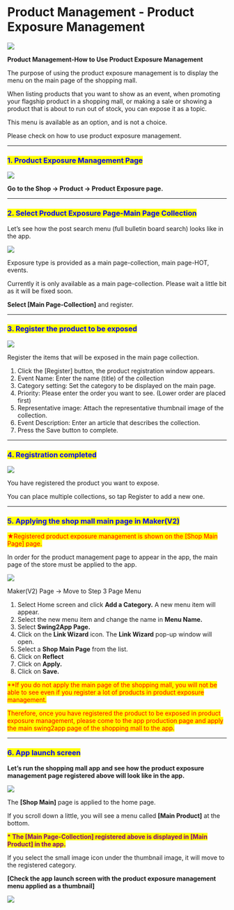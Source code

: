 # Product Management - Product Exposure Management

![](https://support.swing2app.com/wp-content/uploads/2018/11/shop22.png)

**Product Management-How to Use Product Exposure Management**

The purpose of using the product exposure management is to display the menu on the main page of the shopping mall.

When listing products that you want to show as an event, when promoting your flagship product in a shopping mall, or making a sale or showing a product that is about to run out of stock, you can expose it as a topic.

This menu is available as an option, and is not a choice.

Please check on how to use product exposure management.

***

### <mark style="color:blue;">**1. Product Exposure Management Page**</mark>

![](https://support.swing2app.com/wp-content/uploads/2018/11/prodex.png)

**Go to the Shop → Product → Product Exposure page.**

****

### <mark style="color:blue;">**2. Select Product Exposure Page-Main Page Collection**</mark>

Let’s see how the post search menu (full bulletin board search) looks like in the app.

![](https://support.swing2app.com/wp-content/uploads/2018/11/prodex1.png)

Exposure type is provided as a main page-collection, main page-HOT, events.

Currently it is only available as a main page-collection. Please wait a little bit as it will be fixed soon.

**Select \[Main Page-Collection]** and register.

***

### <mark style="color:blue;">**3. Register the product to be exposed**</mark>

![](https://support.swing2app.com/wp-content/uploads/2018/11/prodex2.png)

Register the items that will be exposed in the main page collection.

1. Click the \[Register] button, the product registration window appears.
2. Event Name: Enter the name (title) of the collection
3. Category setting: Set the category to be displayed on the main page.
4. Priority: Please enter the order you want to see. (Lower order are placed first)
5. Representative image: Attach the representative thumbnail image of the collection.
6. Event Description: Enter an article that describes the collection.
7. Press the Save button to complete.

***

### <mark style="color:blue;">**4. Registration completed**</mark>

![](https://support.swing2app.com/wp-content/uploads/2018/11/Screenshot-2020-10-21-at-4.17.49-PM.png)

You have registered the product you want to expose.

You can place multiple collections, so tap Register to add a new one.

***

### <mark style="color:blue;">**5. Applying the shop mall main page in Maker(V2)**</mark>

<mark style="color:red;">★Registered product exposure management is shown on the \[Shop Main Page] page.</mark>

In order for the product management page to appear in the app, the main page of the store must be applied to the app.

![](https://support.swing2app.com/wp-content/uploads/2019/04/Group-217.png)

Maker(V2) Page → Move to Step 3 Page Menu

1. Select Home screen and click **Add a Category.** A new menu item will appear.
2. Select the new menu item and change the name in **Menu Name.**
3. Select **Swing2App Page.**&#x20;
4. Click on the **Link Wizard** icon. The **Link Wizard** pop-up window will open.&#x20;
5. Select a **Shop Main Page** from the list.
6. Click on **Reflect**
7. Click on **Apply.**
8. Click on **Save.**

<mark style="color:red;">\*\*If you do not apply the main page of the shopping mall, you will not be able to see even if you register a lot of products in product exposure management.</mark>

<mark style="color:red;">Therefore, once you have registered the product to be exposed in product exposure management, please come to the app production page and apply the main swing2app page of the shopping mall to the app.</mark>

***

### <mark style="color:blue;">**6. App launch screen**</mark>

**Let’s run the shopping mall app and see how the product exposure management page registered above will look like in the app.**

![](https://support.swing2app.com/wp-content/uploads/2018/11/prodex3.png)

The **\[Shop Main]** page is applied to the home page.

If you scroll down a little, you will see a menu called **\[Main Product]** at the bottom.

<mark style="color:purple;">**\* The \[Main Page-Collection] registered above is displayed in \[Main Product] in the app.**</mark>

If you select the small image icon under the thumbnail image, it will move to the registered category.



**\[Check the app launch screen with the product exposure management menu applied as a thumbnail]**

![](https://support.swing2app.com/wp-content/uploads/2018/11/ezgif.com-gif-maker-5.gif)
